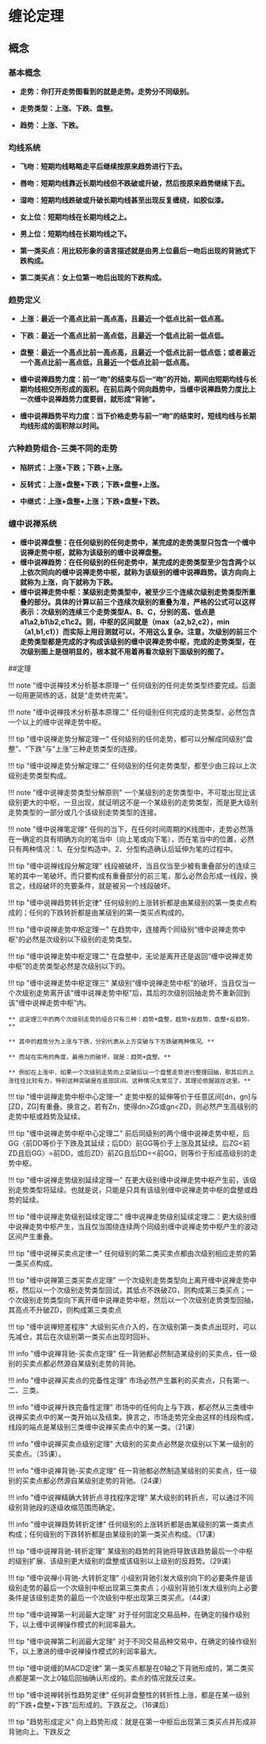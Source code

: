 # 缠论定理

## 概念

### 基本概念

* **走势：你打开走势图看到的就是走势。走势分不同级别。**

* **走势类型：上涨、下跌、盘整。**

* **趋势：上涨、下跌。**

### 均线系统
* **飞吻：短期均线略略走平后继续按原来趋势进行下去。**  

* **唇吻：短期均线靠近长期均线但不跌破或升破，然后按原来趋势继续下去。**   

* **湿吻：短期均线跌破或升破长期均线甚至出现反复缠绕，如胶似漆。** 

* **女上位：短期均线在长期均线之上。**   

* **男上位：短期均线在长期均线之下。**   

* **第一类买点：用比较形象的语言描述就是由男上位最后一吻后出现的背驰式下跌构成。**   

* **第二类买点：女上位第一吻后出现的下跌构成。** 

### 趋势定义

* **上涨：最近一个高点比前一高点高，且最近一个低点比前一低点高。**

* **下跌：最近一个高点比前一高点低，且最近一个低点比前一低点低。**

* **盘整：最近一个高点比前一高点高，且最近一个低点比前一低点低；或者最近一个高点比前一高点低，且最近一个低点比前一低点高。**

* **缠中说禅趋势力度：前一“吻”的结束与后一“吻”的开始，期间由短期均线与长期均线相交所形成的面积。在前后两个同向趋势中，当缠中说禅趋势力度比上一次缠中说禅趋势力度要弱，就形成“背驰”。**

* **缠中说禅趋势平均力度：当下价格走势与前一“吻”的结束时，短线均线与长期均线形成的面积除以时间。**




### 六种趋势组合-三类不同的走势

* **陷阱式：上涨+下跌；下跌+上涨。**  

* **反转式：上涨+盘整+下跌；下跌+盘整+上涨。**  

* **中继式：上涨+盘整+上涨；下跌+盘整+下跌。**

### 缠中说禅系统
* **缠中说禅盘整：在任何级别的任何走势中，某完成的走势类型只包含一个缠中说禅走势中枢，就称为该级别的缠中说禅盘整。**
* **缠中说禅趋势：在任何级别的任何走势中，某完成的走势类型至少包含两个以上依次同向的缠中说禅走势中枢，就称为该级别的缠中说禅趋势。该方向向上就称为上涨，向下就称为下跌。**
* **缠中说禅走势中枢：某级别走势类型中，被至少三个连续次级别走势类型所重叠的部分。具体的计算以前三个连续次级别的重叠为准，严格的公式可以这样表示：次级别的连续三个走势类型A、B、C，分别的高、低点是a1\a2,b1\b2,c1\c2。则，中枢的区间就是（max（a2,b2,c2），min（a1,b1,c1））而实际上用目测就可以，不用这么复杂。注意，次级别的前三个走势类型都是完成的才构成该级别的缠中说禅走势中枢，完成的走势类型，在次级别图上是很明显的，根本就不用着再看次级别下面级别的图了。**
    

##定理

!!! note "缠中说禅技术分析基本原理一"
    任何级别的任何走势类型终要完成。后面一句用更简练的话，就是“走势终完美”。

!!! note "缠中说禅技术分析基本原理二"
    任何级别任何完成的走势类型，必然包含一个以上的缠中说禅走势中枢。

!!! tip "缠中说禅走势分解定理一"
    任何级别的任何走势，都可以分解成同级别“盘整”、“下跌”与“上涨”三种走势类型的连接。

!!! tip "缠中说禅走势分解定理二"
    任何级别的任何走势类型，都至少由三段以上次级别走势类型构成。

!!! note "缠中说禅走势类型分解原则"
    一个某级别的走势类型中，不可能出现比该级别更大的中枢，一旦出现，就证明这不是一个某级别的走势类型，而是更大级别走势类型的一部分或几个该级别走势类型的连接。

!!! note "缠中说禅笔定理"
    任何的当下，在任何时间周期的K线图中，走势必然落在一确定的具有明确方向的笔当中（向上笔或向下笔），而在笔当中的位置，必然只有两种情况：1、在分型构造中。2、分型构造确认后延伸为笔的过程中。


!!! tip "缠中说禅线段分解定理"
    线段被破坏，当且仅当至少被有重叠部分的连续三笔的其中一笔破坏。而只要构成有重叠部分的前三笔，那么必然会形成一线段，换言之，线段破坏的充要条件，就是被另一个线段破坏。


!!! tip "缠中说禅趋势转折定律"
    任何级别的上涨转折都是由某级别的第一类卖点构成的；任何的下跌转折都是由某级别的第一类买点构成的。

!!! tip "缠中说禅走势中枢定理一"
    在趋势中，连接两个同级别“缠中说禅走势中枢”的必然是次级别以下级别的走势类型。

!!! tip "缠中说禅走势中枢定理二"
    在盘整中，无论是离开还是返回“缠中说禅走势中枢”的走势类型必然是次级别以下的。

!!! tip "缠中说禅走势中枢定理三"
    某级别“缠中说禅走势中枢”的破坏，当且仅当一个次级别走势离开该“缠中说禅走势中枢”后，其后的次级别回抽走势不重新回到该“缠中说禅走势中枢”内。
   
    ** 这定理三中的两个次级别走势的组合只有三种：趋势+盘整，趋势+反趋势，盘整+反趋势。**

    ** 其中的趋势分为上涨与下跌，分别代表从上方突破与下方跌破两种情况。**

    ** 而站在实用的角度，最用力的破坏，就是：趋势+盘整。**

    ** 例如在上涨中，如果一个次级别走势向上突破后以一个盘整走势进行整理回抽，那其后的上涨往往比较有力，特别这种突破是在底部区间。这种情况太常见了，其理论依据就在这里。**

!!! tip "缠中说禅走势中枢中心定理一"
    走势中枢的延伸等价于任意区间[dn，gn]与[ZD，ZG]有重叠。换言之，若有Zn，使得dn>ZG或gn<ZD，则必然产生高级别的走势中枢或趋势及延续。

!!! tip "缠中说禅走势中枢中心定理二"
    前后同级别的两个缠中说禅走势中枢，后GG〈前DD等价于下跌及其延续；后DD〉前GG等价于上涨及其延续。后ZG<前ZD且后GG〉=前DD，或后ZD〉前ZG且后DD=<前GG，则等价于形成高级别的走势中枢。

!!! tip "缠中说禅走势级别延续定理一"
    在更大级别缠中说禅走势中枢产生前，该级别走势类型将延续。也就是说，只能是只具有该级别缠中说禅走势中枢的盘整或趋势的延续。

!!! tip "缠中说禅走势级别延续定理二"
    缠中说禅走势级别延续定理二：更大级别缠中说禅走势中枢产生，当且仅当围绕连续两个同级别缠中说禅走势中枢产生的波动区间产生重叠。

!!! tip "缠中说禅买卖点定律一"
    任何级别的第二类买卖点都由次级别相应走势的第一类买点构成。

!!! tip "缠中说禅第三类买卖点定理"
    一个次级别走势类型向上离开缠中说禅走势中枢，然后以一个次级别走势类型回试，其低点不跌破ZG，则构成第三类买点；一个次级别走势类型向下离开缠中说禅走势中枢，然后以一个次级别走势类型回抽，其高点不升破ZD，则构成第三类卖点

!!! tip "缠中说禅短差程序"
    大级别买点介入的，在次级别第一类卖点出现时，可以先减仓，其后在次级别第一类买点出现时回补。

!!! info "缠中说禅背驰-买卖点定理"
    任一背驰都必然制造某级别的买卖点，任一级别的买卖点都必然源自某级别走势的背驰。

!!! info "缠中说禅买卖点的完备性定理"
    市场必然产生赢利的买卖点，只有第一、二、三类。

!!! info "缠中说禅升跌完备性定理"
    市场中的任何向上与下跌，都必然从三类缠中说禅买卖点中的某一类开始以及结束。换言之，市场走势完全由这样的线段构成，线段的端点是某级别三类缠中说禅买卖点中的某一类。（21课）

!!! info "缠中说禅买卖点级别定理"
    大级别的买卖点必然是次级别以下某一级别的买卖点。（35课）。

!!! info "缠中说禅背驰-买卖点定理"
    任一背驰都必然制造某级别的买卖点，任一级别的买卖点都必然源自某级别走势的背驰。（24课）

!!! info "缠中说禅精确大转折点寻找程序定理"
    某大级别的转折点，可以通过不同级别背驰段的逐级收缩范围而确定。

!!! info "缠中说禅趋势转折定律"
    任何级别的上涨转折都是由某级别的第一类卖点构成；任何级别的下跌转折都是由某级别的第一类买点构成。（17课）

!!! tip "缠中说禅背驰-转折定理"
    某级别的趋势的背驰将导致该趋势最后一个中枢的级别扩展、该级别更大级别的盘整或该级别以上级别的反趋势。（29课）

!!! tip "缠中说禅小背驰-大转折定理"
    小级别背驰引发大级别向下的必要条件是该级别走势的最后一个次级别中枢出现第三类卖点；小级别背驰引发大级别向上必要条件是该级别走势的最后一个次级别中枢出现第三类买点。（44课）

!!! tip "缠中说禅第一利润最大定理"
    对于任何固定交易品种，在确定的操作级别下，以上缠中说禅操作模式的利润率最大。

!!! tip "缠中说禅第二利润最大定理"
    对于不同交易品种交易中，在确定的操作级别下，以上激进的缠中说禅操作模式的利润率最大。

!!! tip "缠中说缠的MACD定律"
    第一类买点都是在0轴之下背驰形成的，第二类买点都是第一次上0轴后回抽确认形成的。卖点的情况就反过来。

!!! tip "缠中说禅转折性趋势定律"
    任何非盘整性的转折性上涨，都是在某一级别的“下跌+盘整+下跌”后形成的。下跌反之。（16课后）

!!! tip "趋势形成定义"
    向上趋势形成：就是在第一中枢后出现第三类买点并形成非背驰向上。下跌反之
